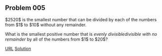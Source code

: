 ## Problem 005
<p>$2520$ is the smallest number that can be divided by each of the numbers from $1$ to $10$ without any remainder.</p>
<p>What is the smallest positive number that is <dfn class="tooltip">evenly divisible<span class="tooltiptext">divisible with no remainder</span></dfn> by all of the numbers from $1$ to $20$?</p>

[URL](https://projecteuler.net/problem=5)
[Solution](./Main.hs)
